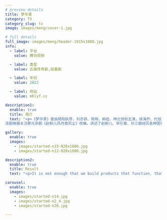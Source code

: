 ```yaml
---
# preview details
title: 梦华录
category: TV
category_slug: tv
image: images/meng/cover-1.jpg

# full details
full_image: images/meng/header-1915x1080.jpg
info:
  - label: 平台
    value: 腾讯视频

  - label: 类型
    value: 古装传奇剧,轻喜剧

  - label: 年份
    value: 2022

  - label: 网站
    value: mhlyf.cc

description1:
  enable: true
  title: 简介
  text: "<p>《梦华录》是由杨阳执导，刘亦菲、陈晓、柳岩、林允领衔主演，徐海乔、代旭、张晓谦主演，王洛勇、保剑锋特邀主演，姚安濂、杜玉明、刘亚津、刘伟等联合出演的女性古装励志剧，于2022年6月2日在腾讯视频播出。
该剧根据关汉卿元杂剧《赵盼儿风月救风尘》改编，讲述了赵盼儿、宋引章、孙三娘经历各种困境，携手勇闯东京，并在皇城司指挥使顾千帆的帮助下，最终姐妹齐心，通过自己的努力将小茶坊变成东京最大酒楼的故事。</p>"

gallery:
  enable: true
  images:
    - images/started-n15-920x1080.jpg
    - images/started-n12-920x1080.jpg

description2:
  enable: true
  title: Result
  text: "<p>It is not enough that we build products that function, that are understandable and usable, we also need to build products that bring joy and excitement, pleasure and fun, and, yes, beauty to people’s lives. Creativity is to discover a question that has never been asked. If one brings up an idiosyncratic question, the answer he gives will necessarily be unique as well.</p><p>Creativity is to discover a question that has never been asked. If one brings up an idiosyncratic question, the answer he gives will necessarily be unique as well.</p>"

carousel:
  enable: true
  images:
    - images/started-n14.jpg
    - images/started-n2_4.jpg
    - images/started-n20.jpg

---
```

